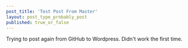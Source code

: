 ```yaml
---
post_title: 'Test Post From Master'
layout: post_type_probably_post
published: true_or_false
---
```

Trying to post again from GitHub to Wordpress.
Didn't work the first time.
